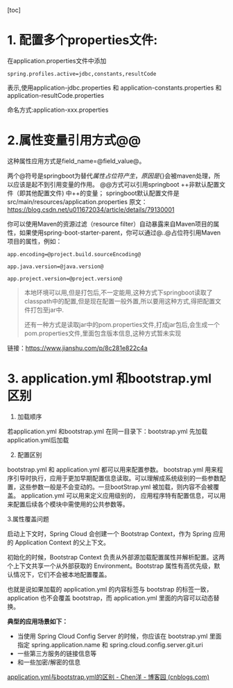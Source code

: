 [toc]


# 1. 配置多个properties文件:
在application.properties文件中添加  

`spring.profiles.active=jdbc,constants,resultCode`   

表示,使用application-jdbc.properties 和 application-constants.properties 和 application-resultCode.properties   

命名方式:application-xxx.properties

# 2.属性变量引用方式@@
这种属性应用方式是field_name=@field_value@。

两个@符号是springboot为替代${}属性占位符产生，原因是${}会被maven处理，所以应该是起不到引用变量的作用。
@@方式可以引用springboot ++非默认配置文件（即其他配置文件) 中++的变量；
springboot默认配置文件是src/main/resources/application.properties
原文：https://blog.csdn.net/u011672034/article/details/79130001 

你可以使用Maven的资源过滤（resource filter）自动暴露来自Maven项目的属性，如果使用spring-boot-starter-parent，你可以通过@..@占位符引用Maven项目的属性，例如：   

`app.encoding=@project.build.sourceEncoding@`   

`app.java.version=@java.version@`   

`app.project.version=@project.version@`   

> 本地环境可以用,但是打包后,不一定能用,这种方式下springboot读取了classpath中的配置,但是现在配置一般外置,所以要用这种方式,得把配置文件打包至jar中.   
>
> 还有一种方式是读取jar中的pom.properties文件,打成jar包后,会生成一个pom.properties文件,里面包含版本信息,这种方式暂未实现

链接：https://www.jianshu.com/p/8c281e822c4a



# 3. application.yml 和bootstrap.yml 区别

1. 加载顺序

若application.yml 和bootstrap.yml 在同一目录下：bootstrap.yml 先加载 application.yml后加载

2. 配置区别

bootstrap.yml 和 application.yml 都可以用来配置参数。
bootstrap.yml 用来程序引导时执行，应用于更加早期配置信息读取。可以理解成系统级别的一些参数配置，这些参数一般是不会变动的。一旦bootStrap.yml 被加载，则内容不会被覆盖。
application.yml 可以用来定义应用级别的， 应用程序特有配置信息，可以用来配置后续各个模块中需使用的公共参数等。

3.属性覆盖问题

启动上下文时，Spring Cloud 会创建一个 Bootstrap Context，作为 Spring 应用的 Application Context 的父上下文。

初始化的时候，Bootstrap Context 负责从外部源加载配置属性并解析配置。这两个上下文共享一个从外部获取的 Environment。Bootstrap 属性有高优先级，默认情况下，它们不会被本地配置覆盖。

也就是说如果加载的 application.yml 的内容标签与 bootstrap 的标签一致，application 也不会覆盖 bootstrap，而 application.yml 里面的内容可以动态替换。

**典型的应用场景如下：**

- 当使用 Spring Cloud Config Server 的时候，你应该在 bootstrap.yml 里面指定 spring.application.name 和 spring.cloud.config.server.git.uri
- 一些第三方服务的链接信息等
- 和一些加密/解密的信息

[application.yml与bootstrap.yml的区别 - Chen洋 - 博客园 (cnblogs.com)](https://www.cnblogs.com/cy0628/p/15193872.html)
